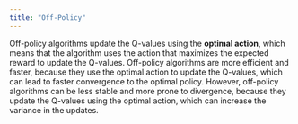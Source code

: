 ```yaml
---
title: "Off-Policy"
---
```

Off-policy algorithms update the Q-values using the **optimal action**, which means that the algorithm uses the action that maximizes the expected reward to update the Q-values. Off-policy algorithms are more efficient and faster, because they use the optimal action to update the Q-values, which can lead to faster convergence to the optimal policy. However, off-policy algorithms can be less stable and more prone to divergence, because they update the Q-values using the optimal action, which can increase the variance in the updates.
